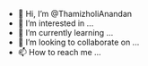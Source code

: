 - 👋 Hi, I’m @ThamizholiAnandan
- 👀 I’m interested in ...
- 🌱 I’m currently learning ...
- 💞️ I’m looking to collaborate on ...
- 📫 How to reach me ...

<!---
ThamizholiAnandan/ThamizholiAnandan is a ✨ special ✨ repository because its `README.md` (this file) appears on your GitHub profile.
You can click the Preview link to take a look at your changes.
--->

